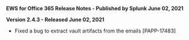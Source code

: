 **EWS for Office 365 Release Notes - Published by Splunk June 02, 2021**


**Version 2.4.3 - Released June 02, 2021**

* Fixed a bug to extract vault artifacts from the emails [PAPP-17483]
